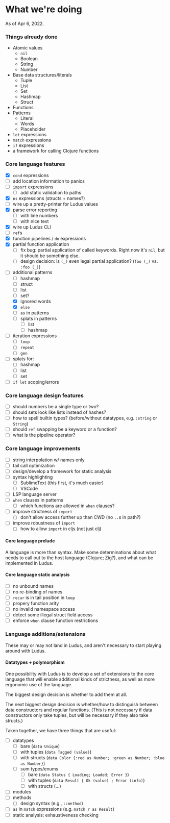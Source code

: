 # What we're doing

As of Apr 6, 2022.

### Things already done
* Atomic values
	- `nil`
	- Boolean
	- String
	- Number
* Base data structures/literals
	- Tuple
	- List
	- Set
	- Hashmap
	- Struct
* Functions
* Patterns
	- Literal
	- Words
	- Placeholder
* `let` expressions
* `match` expressions
* `if` expressions
* a framework for calling Clojure functions

### Core language features
* [x] `cond` expressions
* [ ] add location information to panics
* [ ] `import` expressions
	- [ ] add static validation to paths
* [x] `ns` expressions (structs + names?)
* [ ] wire up a pretty-printer for Ludus values
* [x] parse error reporting
	- [ ] with line numbers
	- [ ] with nice text
* [x] wire up Ludus CLI
* [ ] `ref`s
* [x] function pipelines / `do` expressions
* [x] partial function application
	- [ ] fix bug: partial application of called keywords. Right now it's `nil`, but it should be something else.
	- [ ] design decision: is `(_)` even legal partial application? (`foo (_)` vs. `:foo (_)`)
* [ ] additional patterns
	- [ ] hashmap
	- [ ] struct
	- [ ] list
	- [ ] set?
	- [x] ignored words
	- [x] `else`
	- [ ] `as` in patterns
	- [ ] splats in patterns
		* [ ] list
		* [ ] hashmap
* [ ] iteration expressions
	- [ ] `loop`
	- [ ] `repeat`
	- [ ] `gen`
* [ ] splats for:
	- [ ] hashmap
	- [ ] list
	- [ ] set
* [ ] `if let` scoping/errors

### Core language design features
* [ ] should numbers be a single type or two?
* [ ] should sets look like lists instead of hashes?
* [ ] how to spell builtin types? (before/without datatypes, e.g. `:string` or `String`)
* [ ] should `ref` swapping be a keyword or a function?
* [ ] what is the pipeline operator?

### Core language improvements
* [ ] string interpolation w/ names only
* [ ] tail call optimization
* [ ] design/develop a framework for static analysis
* [ ] syntax highlighting
	- [ ] SublimeText (this first, it's much easier)
	- [ ] VSCode
* [ ] LSP language server
* [ ] `when` clauses in patterns
	- [ ] which functions are allowed in `when` clauses?
* [ ] improve strictness of `import`
	- [ ] don't allow access further up than CWD (no `..`s in path?)
* [ ] improve robustness of `import`
	- [ ] how to allow `import` in cljs (not just clj)

#### Core language prelude
A language is more than syntax. Make some determinations about what needs to call out to the host language (Clojure; Zig?), and what can be implemented in Ludus.

#### Core language static analysis
* [ ] no unbound names
* [ ] no re-binding of names
* [ ] `recur` is in tail position in `loop`
* [ ] propery function arity
* [ ] no invalid namespace access
* [ ] detect some illegal struct field access
* [ ] enforce `when` clause function restrictions

### Language additions/extensions
These may or may not land in Ludus, and aren't necessary to start playing around with Ludus.

#### Datatypes + polymorphism
One possibility with Ludus is to develop a set of extensions to the core language that will enable additional kinds of strictness, as well as more ergonomic use of the language.

The biggest design decision is whether to add them at all.

The next biggest design decision is whether/how to distinguish between data constructors and regular functions. (This is not necessary if data constructors only take tuples, but will be necessary if they also take structs.)

Taken together, we have three things that are useful:
* [ ] datatypes
	- [ ] bare (`data Unique`)
	- [ ] with tuples (`data Tagged (value)`)
	- [ ] with structs (`data Color {:red as Number; :green as Number; :blue as Number}`)
	- [ ] sum types/enums
		* [ ] bare (`data Status { Loading; Loaded; Error }`)
		* [ ] with tuples (`data Result { Ok (value) ; Error (info)`)
		* [ ] with structs (...)
* [ ] modules
* [ ] methods
	- [ ] design syntax (e.g., `::method`)
* [ ] `as` in `match` expressions (e.g. `match r as Result`)
* [ ] static analysis: exhaustiveness checking